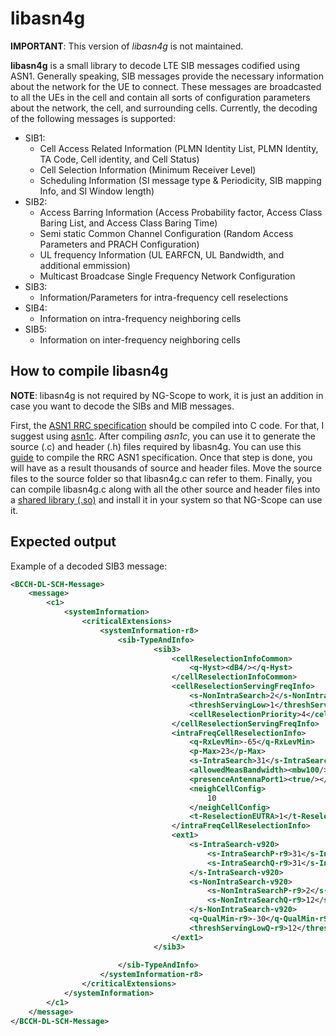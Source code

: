 # libasn4g
**IMPORTANT**: This version of *libasn4g* is not maintained.

**libasn4g** is a small library to decode LTE SIB messages codified using ASN1. Generally speaking, SIB messages provide the necessary information about the network for the UE to connect. These messages are broadcasted to all the UEs in the cell and contain all sorts of configuration parameters about the network, the cell, and surrounding cells.
Currently, the decoding of the following messages is supported:
- SIB1:
  - Cell Access Related Information (PLMN Identity List, PLMN Identity, TA Code, Cell identity, and Cell Status)
  - Cell Selection Information (Minimum Receiver Level)
  - Scheduling Information (SI message type & Periodicity, SIB mapping Info, and SI Window length)
- SIB2:
  - Access Barring Information (Access Probability factor, Access Class Baring List, and Access Class Baring Time)
  - Semi static Common Channel Configuration (Random Access Parameters and PRACH Configuration)
  - UL frequency Information (UL EARFCN, UL Bandwidth, and additional emmission)
  - Multicast Broadcase Single Frequency Network Configuration
- SIB3:
  - Information/Parameters for intra-frequency cell reselections
- SIB4:
  - Information on intra-frequency neighboring cells
- SIB5:
  - Information on inter-frequency neighboring cells

## How to compile libasn4g

**NOTE**: libasn4g is not required by NG-Scope to work, it is just an addition in case you want to decode the SIBs and MIB messages.

First, the [ASN1 RRC specification](/spec/EUTRA-RRC-Definitions.asn) should be compiled into C code. For that, I suggest using [asn1c](https://github.com/vlm/asn1c). After compiling *asn1c*, you can use it to generate the source (.c) and header (.h) files required by libasn4g. You can use this [guide](https://github.com/vlm/asn1c/blob/master/doc/asn1c-usage.pdf) to compile the RRC ASN1 specification. Once that step is done, you will have as a result thousands of source and header files. Move the source files to the source folder so that libasn4g.c can refer to them. Finally, you can compile libasn4g.c along with all the other source and header files into a [shared library (.so)](https://www.cprogramming.com/tutorial/shared-libraries-linux-gcc.html) and install it in your system so that NG-Scope can use it.

## Expected output
Example of a decoded SIB3 message:
```xml
<BCCH-DL-SCH-Message>
    <message>
        <c1>
            <systemInformation>
                <criticalExtensions>
                    <systemInformation-r8>
                        <sib-TypeAndInfo>
                                <sib3>
                                    <cellReselectionInfoCommon>
                                        <q-Hyst><dB4/></q-Hyst>
                                    </cellReselectionInfoCommon>
                                    <cellReselectionServingFreqInfo>
                                        <s-NonIntraSearch>2</s-NonIntraSearch>
                                        <threshServingLow>1</threshServingLow>
                                        <cellReselectionPriority>4</cellReselectionPriority>
                                    </cellReselectionServingFreqInfo>
                                    <intraFreqCellReselectionInfo>
                                        <q-RxLevMin>-65</q-RxLevMin>
                                        <p-Max>23</p-Max>
                                        <s-IntraSearch>31</s-IntraSearch>
                                        <allowedMeasBandwidth><mbw100/></allowedMeasBandwidth>
                                        <presenceAntennaPort1><true/></presenceAntennaPort1>
                                        <neighCellConfig>
                                            10
                                        </neighCellConfig>
                                        <t-ReselectionEUTRA>1</t-ReselectionEUTRA>
                                    </intraFreqCellReselectionInfo>
                                    <ext1>
                                        <s-IntraSearch-v920>
                                            <s-IntraSearchP-r9>31</s-IntraSearchP-r9>
                                            <s-IntraSearchQ-r9>31</s-IntraSearchQ-r9>
                                        </s-IntraSearch-v920>
                                        <s-NonIntraSearch-v920>
                                            <s-NonIntraSearchP-r9>2</s-NonIntraSearchP-r9>
                                            <s-NonIntraSearchQ-r9>12</s-NonIntraSearchQ-r9>
                                        </s-NonIntraSearch-v920>
                                        <q-QualMin-r9>-30</q-QualMin-r9>
                                        <threshServingLowQ-r9>12</threshServingLowQ-r9>
                                    </ext1>
                                </sib3>
                            
                        </sib-TypeAndInfo>
                    </systemInformation-r8>
                </criticalExtensions>
            </systemInformation>
        </c1>
    </message>
</BCCH-DL-SCH-Message>
```